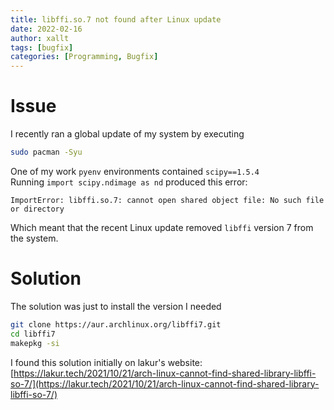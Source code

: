 ```yaml
---
title: libffi.so.7 not found after Linux update
date: 2022-02-16
author: xallt
tags: [bugfix]
categories: [Programming, Bugfix]
---
```


# Issue

I recently ran a global update of my system by executing 
```bash
sudo pacman -Syu
```

One of my work `pyenv` environments contained `scipy==1.5.4`\
Running `import scipy.ndimage as nd` produced this error:

```text
ImportError: libffi.so.7: cannot open shared object file: No such file or directory
```

Which meant that the recent Linux update removed `libffi` version 7 from the system.

# Solution
The solution was just to install the version I needed
```bash
git clone https://aur.archlinux.org/libffi7.git
cd libffi7
makepkg -si
```

I found this solution initially on lakur's website: [https://lakur.tech/2021/10/21/arch-linux-cannot-find-shared-library-libffi-so-7/](https://lakur.tech/2021/10/21/arch-linux-cannot-find-shared-library-libffi-so-7/)